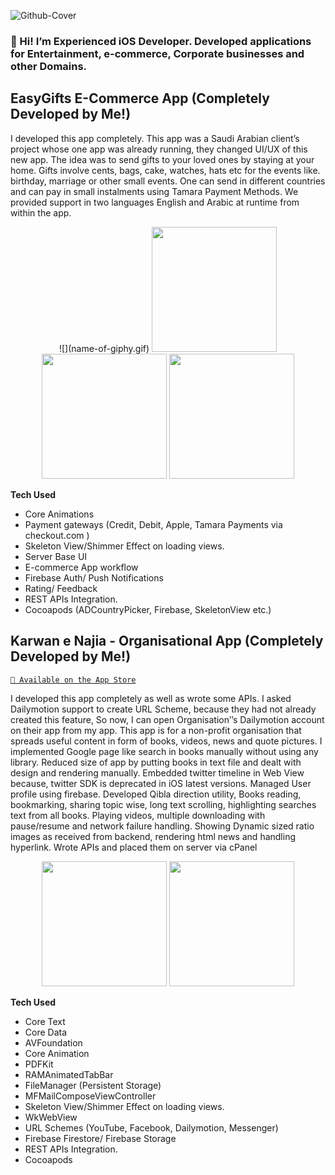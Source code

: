 ![Github-Cover](https://user-images.githubusercontent.com/44204745/236695393-acd19540-2ee5-40be-8771-3c26ff82b1fb.png)


### 👋 Hi! I’m Experienced iOS Developer. Developed applications for Entertainment, e-commerce, Corporate businesses and other Domains.

## EasyGifts  E-Commerce App (Completely Developed by Me!)
I developed this app completely. This app was a Saudi Arabian client’s project whose one app was already running, they changed UI/UX of this new app. The idea was to send gifts to your loved ones by staying at your home. Gifts involve cents, bags, cake, watches, hats etc for the events like. birthday, marriage or other small events. One can send in different countries and can pay in small instalments using Tamara Payment Methods. We provided support in two languages English and Arabic at runtime from within the app.

<p align="center">
![](name-of-giphy.gif)
<img src="https://github.com/asad-mansoor-dev/iOS-Developer-Portfolio/assets/44204745/d7fe458e-d6bf-47e2-b145-eac2b38b1586" width="200"/> 
<img src="https://user-images.githubusercontent.com/76922883/224447492-c8163fc6-7d5d-416c-913c-f9d9e0295392.PNG" width="200"/>
<img src="https://user-images.githubusercontent.com/76922883/224447581-6896ca04-6ffe-4a87-8c9e-a45809ad1798.PNG" width="200"/>
</p>

**Tech Used**
-  Core Animations
-  Payment gateways (Credit, Debit, Apple, Tamara Payments via checkout.com )
-  Skeleton View/Shimmer Effect on loading views. 
-  Server Base UI
-  E-commerce App workflow
-  Firebase Auth/ Push Notifications
-  Rating/ Feedback
-  REST APIs Integration.
-  Cocoapods (ADCountryPicker, Firebase, SkeletonView etc.)

## Karwan e Najia - Organisational App (Completely Developed by Me!)
[`📲 Available on the App Store`](https://apps.apple.com/no/app/karwan-e-najia/id1632663020)

I developed this app completely as well as wrote some APIs. I asked Dailymotion support to create URL Scheme, because they had not already created this feature, So now, I can open Organisation’’s Dailymotion account on their app from my app. This app is for a non-profit organisation that spreads useful content in form of books, videos, news and quote pictures. I implemented Google page like search in books manually without using any library. Reduced size of app by putting books in text file and dealt with design and rendering manually. Embedded twitter timeline in Web View because, twitter SDK is deprecated in iOS latest versions. Managed User profile using firebase. Developed Qibla direction utility, Books reading, bookmarking, sharing topic wise, long text scrolling, highlighting searches text from all books. Playing videos, multiple downloading with pause/resume and network failure handling. Showing Dynamic sized ratio images as received from backend, rendering html news and handling hyperlink. Wrote APIs and placed them on server via cPanel

<p align="center">
<img src="https://user-images.githubusercontent.com/76922883/205193319-5f8c7225-9f77-4baa-89e0-2ceab8b6be13.png" width="200"/>
<img src="https://user-images.githubusercontent.com/76922883/205193358-5708bcd4-84ff-4f94-b48d-5f7ed55456de.png" width="200"/>
 </p>

**Tech Used**
-  Core Text
-  Core Data
-  AVFoundation
-  Core Animation
-  PDFKit
-  RAMAnimatedTabBar
-  FileManager (Persistent Storage)
-  MFMailComposeViewController
-  Skeleton View/Shimmer Effect on loading views. 
-  WkWebView
-  URL Schemes (YouTube, Facebook, Dailymotion, Messenger)
-  Firebase Firestore/ Firebase Storage
-  REST APIs Integration.
-  Cocoapods
